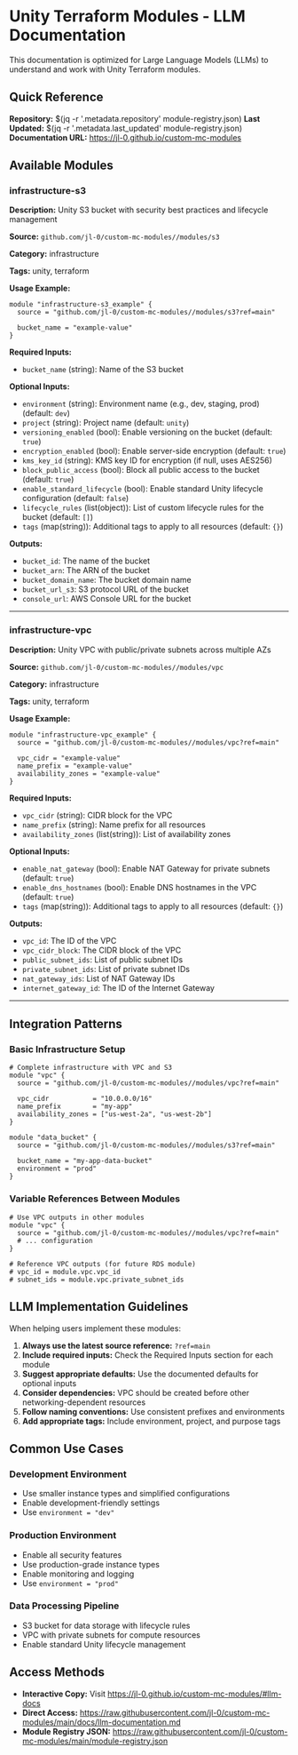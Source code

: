 # Unity Terraform Modules - LLM Documentation

This documentation is optimized for Large Language Models (LLMs) to understand and work with Unity Terraform modules.

## Quick Reference

**Repository:** $(jq -r '.metadata.repository' module-registry.json)
**Last Updated:** $(jq -r '.metadata.last_updated' module-registry.json)
**Documentation URL:** https://jl-0.github.io/custom-mc-modules

## Available Modules

### infrastructure-s3

**Description:** Unity S3 bucket with security best practices and lifecycle management

**Source:** `github.com/jl-0/custom-mc-modules//modules/s3`

**Category:** infrastructure

**Tags:** unity, terraform

**Usage Example:**
```hcl
module "infrastructure-s3_example" {
  source = "github.com/jl-0/custom-mc-modules//modules/s3?ref=main"
  
  bucket_name = "example-value"
}
```

**Required Inputs:**
- `bucket_name` (string): Name of the S3 bucket

**Optional Inputs:**
- `environment` (string): Environment name (e.g., dev, staging, prod) (default: `dev`)
- `project` (string): Project name (default: `unity`)
- `versioning_enabled` (bool): Enable versioning on the bucket (default: `true`)
- `encryption_enabled` (bool): Enable server-side encryption (default: `true`)
- `kms_key_id` (string): KMS key ID for encryption (if null, uses AES256)
- `block_public_access` (bool): Block all public access to the bucket (default: `true`)
- `enable_standard_lifecycle` (bool): Enable standard Unity lifecycle configuration (default: `false`)
- `lifecycle_rules` (list(object)): List of custom lifecycle rules for the bucket (default: `[]`)
- `tags` (map(string)): Additional tags to apply to all resources (default: `{}`)

**Outputs:**
- `bucket_id`: The name of the bucket
- `bucket_arn`: The ARN of the bucket
- `bucket_domain_name`: The bucket domain name
- `bucket_url_s3`: S3 protocol URL of the bucket
- `console_url`: AWS Console URL for the bucket

---

### infrastructure-vpc

**Description:** Unity VPC with public/private subnets across multiple AZs

**Source:** `github.com/jl-0/custom-mc-modules//modules/vpc`

**Category:** infrastructure

**Tags:** unity, terraform

**Usage Example:**
```hcl
module "infrastructure-vpc_example" {
  source = "github.com/jl-0/custom-mc-modules//modules/vpc?ref=main"
  
  vpc_cidr = "example-value"
  name_prefix = "example-value"
  availability_zones = "example-value"
}
```

**Required Inputs:**
- `vpc_cidr` (string): CIDR block for the VPC
- `name_prefix` (string): Name prefix for all resources
- `availability_zones` (list(string)): List of availability zones

**Optional Inputs:**
- `enable_nat_gateway` (bool): Enable NAT Gateway for private subnets (default: `true`)
- `enable_dns_hostnames` (bool): Enable DNS hostnames in the VPC (default: `true`)
- `tags` (map(string)): Additional tags to apply to all resources (default: `{}`)

**Outputs:**
- `vpc_id`: The ID of the VPC
- `vpc_cidr_block`: The CIDR block of the VPC
- `public_subnet_ids`: List of public subnet IDs
- `private_subnet_ids`: List of private subnet IDs
- `nat_gateway_ids`: List of NAT Gateway IDs
- `internet_gateway_id`: The ID of the Internet Gateway

---

## Integration Patterns

### Basic Infrastructure Setup
```hcl
# Complete infrastructure with VPC and S3
module "vpc" {
  source = "github.com/jl-0/custom-mc-modules//modules/vpc?ref=main"
  
  vpc_cidr           = "10.0.0.0/16"
  name_prefix        = "my-app"
  availability_zones = ["us-west-2a", "us-west-2b"]
}

module "data_bucket" {
  source = "github.com/jl-0/custom-mc-modules//modules/s3?ref=main"
  
  bucket_name = "my-app-data-bucket"
  environment = "prod"
}
```

### Variable References Between Modules
```hcl
# Use VPC outputs in other modules
module "vpc" {
  source = "github.com/jl-0/custom-mc-modules//modules/vpc?ref=main"
  # ... configuration
}

# Reference VPC outputs (for future RDS module)
# vpc_id = module.vpc.vpc_id
# subnet_ids = module.vpc.private_subnet_ids
```

## LLM Implementation Guidelines

When helping users implement these modules:

1. **Always use the latest source reference:** `?ref=main`
2. **Include required inputs:** Check the Required Inputs section for each module
3. **Suggest appropriate defaults:** Use the documented defaults for optional inputs
4. **Consider dependencies:** VPC should be created before other networking-dependent resources
5. **Follow naming conventions:** Use consistent prefixes and environments
6. **Add appropriate tags:** Include environment, project, and purpose tags

## Common Use Cases

### Development Environment
- Use smaller instance types and simplified configurations
- Enable development-friendly settings
- Use `environment = "dev"`

### Production Environment  
- Enable all security features
- Use production-grade instance types
- Enable monitoring and logging
- Use `environment = "prod"`

### Data Processing Pipeline
- S3 bucket for data storage with lifecycle rules
- VPC with private subnets for compute resources
- Enable standard Unity lifecycle management

## Access Methods

- **Interactive Copy:** Visit https://jl-0.github.io/custom-mc-modules/#llm-docs
- **Direct Access:** https://raw.githubusercontent.com/jl-0/custom-mc-modules/main/docs/llm-documentation.md
- **Module Registry JSON:** https://raw.githubusercontent.com/jl-0/custom-mc-modules/main/module-registry.json
